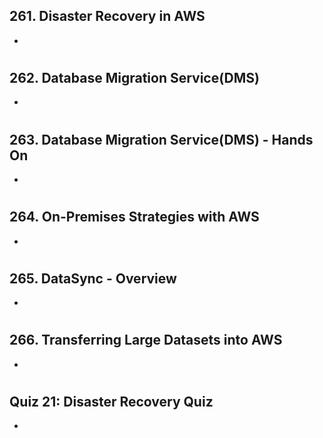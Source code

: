 ## 261. Disaster Recovery in AWS

-

#

## 262. Database Migration Service(DMS)

-

#

## 263. Database Migration Service(DMS) - Hands On

-

#

## 264. On-Premises Strategies with AWS

-

#

## 265. DataSync - Overview

-

#

## 266. Transferring Large Datasets into AWS

-

#

## Quiz 21: Disaster Recovery Quiz

-

#
